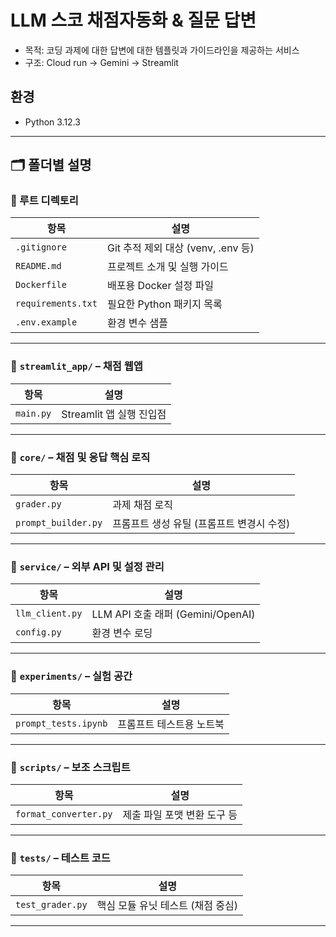 # LLM 스코 채점자동화 & 질문 답변
- 목적: 코딩 과제에 대한 답변에 대한 템플릿과 가이드라인을 제공하는 서비스
- 구조: Cloud run -> Gemini -> Streamlit 

## 환경
- Python 3.12.3

---

## 🗂️ 폴더별 설명

### 🔹 루트 디렉토리

| 항목 | 설명 |
|------|------|
| `.gitignore` | Git 추적 제외 대상 (venv, .env 등) |
| `README.md` | 프로젝트 소개 및 실행 가이드 |
| `Dockerfile` | 배포용 Docker 설정 파일 |
| `requirements.txt` | 필요한 Python 패키지 목록 |
| `.env.example` | 환경 변수 샘플 |

---

### 🔹 `streamlit_app/` – 채점 웹앱

| 항목 | 설명 |
|------|------|
| `main.py` | Streamlit 앱 실행 진입점 |

---

### 🔹 `core/` – 채점 및 응답 핵심 로직

| 항목 | 설명 |
|------|------|
| `grader.py` | 과제 채점 로직 |
| `prompt_builder.py` | 프롬프트 생성 유틸 (프롬프트 변경시 수정) |

---

### 🔹 `service/` – 외부 API 및 설정 관리

| 항목 | 설명 |
|------|------|
| `llm_client.py` | LLM API 호출 래퍼 (Gemini/OpenAI) |
| `config.py` | 환경 변수 로딩 |

---

### 🔹 `experiments/` – 실험 공간

| 항목 | 설명 |
|------|------|
| `prompt_tests.ipynb` | 프롬프트 테스트용 노트북 |

---

### 🔹 `scripts/` – 보조 스크립트

| 항목 | 설명 |
|------|------|
| `format_converter.py` | 제출 파일 포맷 변환 도구 등 |

---

### 🔹 `tests/` – 테스트 코드

| 항목 | 설명 |
|------|------|
| `test_grader.py` | 핵심 모듈 유닛 테스트 (채점 중심) |

---
